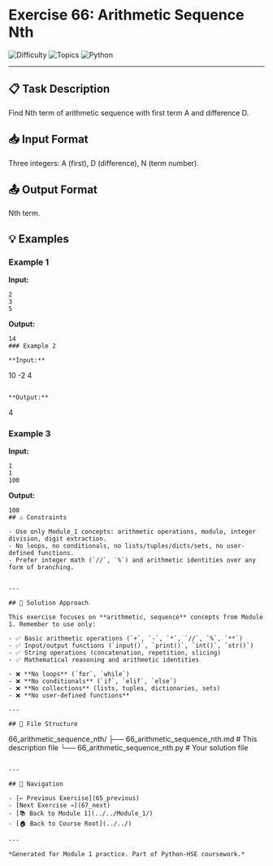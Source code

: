 # Exercise 66: Arithmetic Sequence Nth

![Difficulty](https://img.shields.io/badge/Difficulty-Module%201-green)
![Topics](https://img.shields.io/badge/Topics-arithmetic%2C%20sequence-blue)
![Python](https://img.shields.io/badge/Python-Module%201%20Concepts-yellow)

---

## 📋 Task Description

Find Nth term of arithmetic sequence with first term A and difference D.
## 📥 Input Format

Three integers: A (first), D (difference), N (term number).
## 📤 Output Format

Nth term.
## 💡 Examples

### Example 1

**Input:**
```
2
3
5
```

**Output:**
```
14
### Example 2

**Input:**
```
10
-2
4
```

**Output:**
```
4
### Example 3

**Input:**
```
1
1
100
```

**Output:**
```
100
## ⚠️ Constraints

- Use only Module_1 concepts: arithmetic operations, modulo, integer division, digit extraction.
- No loops, no conditionals, no lists/tuples/dicts/sets, no user-defined functions.
- Prefer integer math (`//`, `%`) and arithmetic identities over any form of branching.


---

## 🎯 Solution Approach

This exercise focuses on **arithmetic, sequence** concepts from Module 1. Remember to use only:

- ✅ Basic arithmetic operations (`+`, `-`, `*`, `//`, `%`, `**`)
- ✅ Input/output functions (`input()`, `print()`, `int()`, `str()`)
- ✅ String operations (concatenation, repetition, slicing)
- ✅ Mathematical reasoning and arithmetic identities

- ❌ **No loops** (`for`, `while`)
- ❌ **No conditionals** (`if`, `elif`, `else`)
- ❌ **No collections** (lists, tuples, dictionaries, sets)
- ❌ **No user-defined functions**

---

## 📁 File Structure
```
66_arithmetic_sequence_nth/
├── 66_arithmetic_sequence_nth.md     # This description file
└── 66_arithmetic_sequence_nth.py     # Your solution file
```

---

## 🔗 Navigation

- [← Previous Exercise](65_previous) 
- [Next Exercise →](67_next)
- [📚 Back to Module 1](../../Module_1/)
- [🏠 Back to Course Root](../../)

---

*Generated for Module 1 practice. Part of Python-HSE coursework.*
